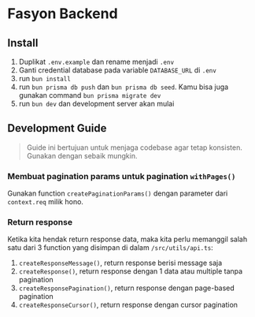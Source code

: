 # Fasyon Backend

## Install
1. Duplikat `.env.example` dan rename menjadi `.env`
2. Ganti credential database pada variable `DATABASE_URL` di `.env`
3. run `bun install`
4. run `bun prisma db push` dan `bun prisma db seed`. Kamu bisa juga gunakan command `bun prisma migrate dev`
5. run `bun dev` dan development server akan mulai

## Development Guide
> Guide ini bertujuan untuk menjaga codebase agar tetap konsisten. Gunakan dengan sebaik mungkin.

### Membuat pagination params untuk pagination `withPages()`
Gunakan function `createPaginationParams()` dengan parameter dari `context.req` milik hono.

### Return response
Ketika kita hendak return response data, maka kita perlu memanggil salah satu dari 3 function yang disimpan di dalam `/src/utils/api.ts`:
1. `createResponseMessage()`, return response berisi message saja
2. `createResponse()`, return response dengan 1 data atau multiple tanpa pagination
3. `createResponsePagination()`, return response dengan page-based pagination
4. `createResponseCursor()`, return response dengan cursor pagination
